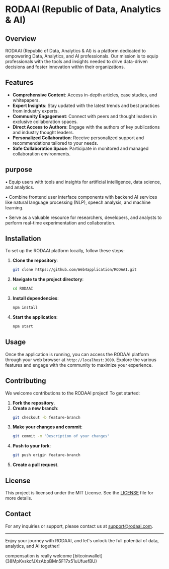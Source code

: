 # RODAAI (Republic of Data, Analytics & AI)

## Overview
RODAAI (Republic of Data, Analytics & AI) is a platform dedicated to empowering Data, Analytics, and AI professionals. Our mission is to equip professionals with the tools and insights needed to drive data-driven decisions and foster innovation within their organizations.

## Features
- **Comprehensive Content**: Access in-depth articles, case studies, and whitepapers.
- **Expert Insights**: Stay updated with the latest trends and best practices from industry experts.
- **Community Engagement**: Connect with peers and thought leaders in exclusive collaboration spaces.
- **Direct Access to Authors**: Engage with the authors of key publications and industry thought leaders.
- **Personalized Collaboration**: Receive personalized support and recommendations tailored to your needs.
- **Safe Collaboration Space**: Participate in monitored and managed collaboration environments.

## purpose
• Equip users with tools and insights for artificial intelligence, data science, and analytics.

• Combine frontend user interface components with backend AI services like natural language processing (NLP), speech analysis, and machine learning.

• Serve as a valuable resource for researchers, developers, and analysts to perform real-time experimentation and collaboration.

## Installation
To set up the RODAAI platform locally, follow these steps:

1. **Clone the repository**:
    ```bash
    git clone https://github.com/Web4application/RODAAI.git
    ```
2. **Navigate to the project directory**:
    ```bash
    cd RODAAI
    ```
3. **Install dependencies**:
    ```bash
    npm install
    ```
4. **Start the application**:
    ```bash
    npm start
    ```

## Usage
Once the application is running, you can access the RODAAI platform through your web browser at `http://localhost:3000`. Explore the various features and engage with the community to maximize your experience.

## Contributing
We welcome contributions to the RODAAI project! To get started:

1. **Fork the repository**.
2. **Create a new branch**:
    ```bash
    git checkout -b feature-branch
    ```
3. **Make your changes and commit**:
    ```bash
    git commit -m "Description of your changes"
    ```
4. **Push to your fork**:
    ```bash
    git push origin feature-branch
    ```
5. **Create a pull request**.

## License
This project is licensed under the MIT License. See the [LICENSE](LICENSE) file for more details.

## Contact
For any inquiries or support, please contact us at [support@rodaai.com](kubulee.kl@gmail.com).

---

Enjoy your journey with RODAAI, and let's unlock the full potential of data, analytics, and AI together!

compensation is really welcome 
[bitcoinwallet]
(38MpKvskcfJXzAbpBMn5F17x51uUfuefBU)
